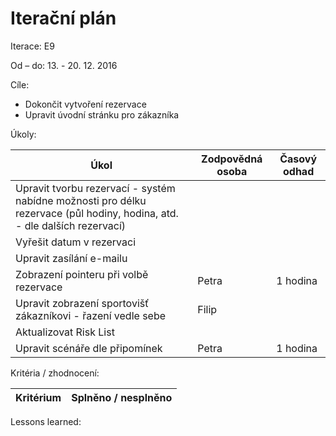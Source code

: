 <h1>Iterační plán</h1>
Iterace: E9 

Od – do: 13. - 20. 12. 2016


Cíle:
- Dokončit vytvoření rezervace
- Upravit úvodní stránku pro zákazníka

Úkoly:

|Úkol|	Zodpovědná osoba|	Časový odhad|
|---|---|---|
|Upravit tvorbu rezervací - systém nabídne možnosti pro délku rezervace (půl hodiny, hodina, atd. - dle dalších rezervací)|||
|Vyřešit datum v rezervaci|||
|Upravit zasílání e-mailu|||
|Zobrazení pointeru při volbě rezervace|Petra|1 hodina|
|Upravit zobrazení sportovišť zákazníkovi - řazení vedle sebe|Filip||
|Aktualizovat Risk List|||
|Upravit scénáře dle připomínek|Petra|1 hodina|

Kritéria / zhodnocení:

|Kritérium	|Splněno / nesplněno|
|---|---|



Lessons learned:
